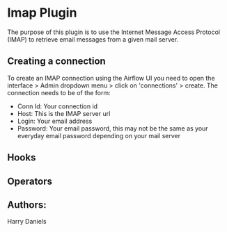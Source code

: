 
# Imap Plugin

The purpose of this plugin is to use the Internet Message Access Protocol (IMAP) to retrieve email messages from a given mail server.

## Creating a connection

To create an IMAP connection using the Airflow UI you need to open the interface > Admin dropdown menu > click on 'connections' > create. The connection needs to be of the form:
* Conn Id: Your connection id
* Host: This is the IMAP server url
* Login: Your email address
* Password: Your email password, this may not be the same as your everyday email password depending on your mail server

## Hooks



## Operators



## Authors:

Harry Daniels